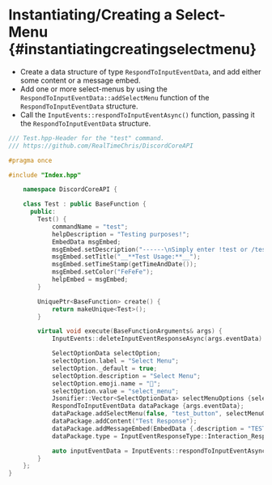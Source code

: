 Instantiating/Creating a Select-Menu {#instantiatingcreatingselectmenu}
============
- Create a data structure of type `RespondToInputEventData`, and add either some content or a message embed.
- Add one or more select-menus by using the `RespondToInputEventData::addSelectMenu` function of the `RespondToInputEventData` structure.
- Call the `InputEvents::respondToInputEventAsync()` function, passing it the `RespondToInputEventData` structure.
```cpp
/// Test.hpp-Header for the "test" command.
/// https://github.com/RealTimeChris/DiscordCoreAPI

#pragma once

#include "Index.hpp"

	namespace DiscordCoreAPI {

	class Test : public BaseFunction {
	  public:
		Test() {
			commandName = "test";
			helpDescription = "Testing purposes!";
			EmbedData msgEmbed;
			msgEmbed.setDescription("------\nSimply enter !test or /test!\n------");
			msgEmbed.setTitle("__**Test Usage:**__");
			msgEmbed.setTimeStamp(getTimeAndDate());
			msgEmbed.setColor("FeFeFe");
			helpEmbed = msgEmbed;
		}

		UniquePtr<BaseFunction> create() {
			return makeUnique<Test>();
		}

		virtual void execute(BaseFunctionArguments& args) {
			InputEvents::deleteInputEventResponseAsync(args.eventData).get();

			SelectOptionData selectOption;
			selectOption.label = "Select Menu";
			selectOption._default = true;
			selectOption.description = "Select Menu";
			selectOption.emoji.name = "🏁";
			selectOption.value = "select_menu";
			Jsonifier::Vector<SelectOptionData> selectMenuOptions {selectOption};
			RespondToInputEventData dataPackage {args.eventData};
			dataPackage.addSelectMenu(false, "test_button", selectMenuOptions, "Select-Menu", 1, 1);
			dataPackage.addContent("Test Response");
			dataPackage.addMessageEmbed(EmbedData {.description = "TESTING!", .title = "Test Title"});
			dataPackage.type = InputEventResponseType::Interaction_Response;

			auto inputEventData = InputEvents::respondToInputEventAsync(dataPackage);
		}
	};
}
```